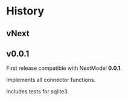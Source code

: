 # History

## vNext

## v0.0.1

First release compatible with NextModel **0.0.1**.

Implements all connector functions.

Includes tests for sqlite3.
